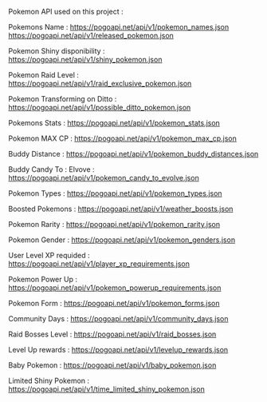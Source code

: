 Pokemon API used on this project :

Pokemons Name : https://pogoapi.net/api/v1/pokemon_names.json
https://pogoapi.net/api/v1/released_pokemon.json

Pokemon Shiny disponibility : https://pogoapi.net/api/v1/shiny_pokemon.json

Pokemon Raid Level : https://pogoapi.net/api/v1/raid_exclusive_pokemon.json

Pokemon Transforming on Ditto : https://pogoapi.net/api/v1/possible_ditto_pokemon.json

Pokemons Stats : https://pogoapi.net/api/v1/pokemon_stats.json

Pokemon MAX CP : https://pogoapi.net/api/v1/pokemon_max_cp.json

Buddy Distance : https://pogoapi.net/api/v1/pokemon_buddy_distances.json

Buddy Candy To : Elvove : https://pogoapi.net/api/v1/pokemon_candy_to_evolve.json

Pokemon Types : https://pogoapi.net/api/v1/pokemon_types.json

Boosted Pokemons : https://pogoapi.net/api/v1/weather_boosts.json

Pokemon Rarity : https://pogoapi.net/api/v1/pokemon_rarity.json

Pokemon Gender : https://pogoapi.net/api/v1/pokemon_genders.json

User Level XP requided : https://pogoapi.net/api/v1/player_xp_requirements.json

Pokemon Power Up : https://pogoapi.net/api/v1/pokemon_powerup_requirements.json

Pokemon Form : https://pogoapi.net/api/v1/pokemon_forms.json

Community Days : https://pogoapi.net/api/v1/community_days.json

Raid Bosses Level : https://pogoapi.net/api/v1/raid_bosses.json

Level Up rewards : https://pogoapi.net/api/v1/levelup_rewards.json

Baby Pokemon : https://pogoapi.net/api/v1/baby_pokemon.json

Limited Shiny Pokemon : https://pogoapi.net/api/v1/time_limited_shiny_pokemon.json

